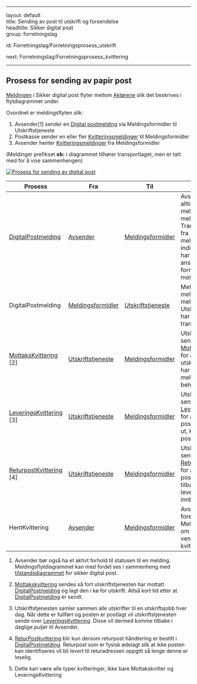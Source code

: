 -----

layout: default  
title: Sending av post til utskrift og forsendelse  
headtitle: Sikker digital post  
group: forretningslag

id: Forretningslag/Forretningsprosess\_utskrift

next: Forretningslag/Forretningsprosess\_kvittering

-----

## Prosess for sending av papir post

[Meldingen](../meldinger/) i Sikker digital post flyter mellom
[Aktørene](Aktorer) slik det beskrives i flytdiagrammet under.

Ovordnet er meldingsflyten slik:

1.  Avsender\[1\] sender en [Digital
    postmelding](../meldinger/DigitalPostMelding) via Meldingsformidler
    til Utskriftstjeneste
2.  Postkasse sender en eller fler
    [Kvitteringsmeldinger](../meldinger/KvitteringsMelding) til
    Meldingsformidler
3.  Avsender henter
    [Kvitteringsmeldinger](../meldinger/KvitteringsMelding) fra
    Meldingsformidler

(Meldinger prefikset **eb:** i diagrammet tilhører transportlaget, men
er tatt med for å vise sammenhengen)

[![Prosess for sending av digital
post](prosess_for_sending_av_papirpost.png
"Prosess for sending av digital post")](prosess_for_sending_av_papirpost.png)

| Prosess                                                       | Fra                          | Til                          | Beskrivelse                                                                                                                                                                         |
| ------------------------------------------------------------- | ---------------------------- | ---------------------------- | ----------------------------------------------------------------------------------------------------------------------------------------------------------------------------------- |
| [DigitalPostmelding](../meldinger/DigitalPostMelding)         | [Avsender](Aktorer)          | [Meldingsformidler](Aktorer) | Avsender sender alltid sine meldinger til meldingsformidler. Transportkvittering fra meldingsformidler indikerer at denne har tatt over ansvaret for videre formidling av meldingen |
| DigitalPostmelding                                            | [Meldingsformidler](Aktorer) | [Utskriftstjeneste](Aktorer) | Meldingsformidler mellomlagrer meldingen inntil Utskriftstjeneste har returnert en transportkvittering.                                                                             |
| [MottaksKvittering](../meldinger/MottaksKvittering) \[2\]     | [Utskriftstjeneste](Aktorer) | [Meldingsformidler](Aktorer) | Utskriftstjeneste sender en [MottaksKvittering](../meldinger/MottaksKvittering) for å signalisere at utskriftstjenesten har mottatt og lagt meldingen klar til behandling.          |
| [LeveringsKvittering](../meldinger/LeveringsKvittering) \[3\] | [Utskriftstjeneste](Aktorer) | [Meldingsformidler](Aktorer) | Utskriftstjeneste sender en [LeveringsKvittering](../meldinger/LeveringsKvittering) for å signalisere at posten er skrevet ut, konvolutert og postlagt.                             |
| [ReturpostKvittering](../meldinger/ReturpostKvittering) \[4\] | [Utskriftstjeneste](Aktorer) | [Meldingsformidler](Aktorer) | Utskriftstjeneste sender en [ReturpostKvittering](../meldinger/ReturpostKvittering) for å signalisere at posten har kommet tilbake og ikke kan leveres til innbygger.               |
| HentKvittering                                                | [Avsender](Aktorer)          | [Meldingsformidler](Aktorer) | Avsender sender forespørsel til Meldingsformidler om å få levert ventende kvitteringer\[5\]                                                                                         |

1.  Avsender bør også ha et aktivt forhold til statusen til en melding.
    Meldingsflytdiagrammet kan med fordel ses i sammenheng med
    [tilstandsdiagrammet](avsender_tilstanddiagram) for sikker digital
    post.

2.  [Mottakskvittering](../meldinger/Mottakskvittering) sendes så fort
    utskriftstjenesten har mottatt
    [DigitalPostmelding](../meldinger/DigitalPostMelding) og lagt den i
    kø for utskrift. Altså kort tid etter at
    [DigitalPostmelding](../meldinger/DigitalPostMelding) er sendt.

3.  Utskriftstjenesten samler sammen alle utskrifter til en
    utskriftsjobb hver dag. Når dette er fullført og posten er postlagt
    vil utskriftstjenesten sende over
    [LeveringsKvittering](../meldinger/LeveringsKvittering). Disse vil
    dermed komme tilbake i daglige puljer til Avsender.

4.  [ReturPostkvittering](../meldinger/ReturPostkvittering) blir kun
    dersom returpost håndtering er bestilt i
    [DigitalPostmelding](../meldinger/DigitalPostMelding). Returpost som
    er fysisk ødelagt slik at ikke posten kan identifiseres vil bli
    levert til returadressen oppgitt så lenge denne er leselig.

5.  Dette kan være alle typer kvitteringer, ikke bare Mottakskvitter og
    LeveringsKvittering
